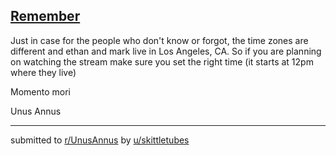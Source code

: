 ## [Remember](https://www.reddit.com/r/UnusAnnus/comments/jrtmxn/remember/)
Just in case for the people who don't know or forgot, the time zones are different and ethan and mark live in Los Angeles, CA. So if you are planning on watching the stream make sure you set the right time (it starts at 12pm where they live) 

Momento mori

Unus Annus

---

submitted to [r/UnusAnnus](https://www.reddit.com/r/UnusAnnus) by [u/skittletubes](https://www.reddit.com/user/skittletubes)

